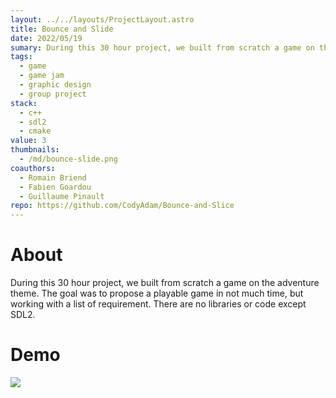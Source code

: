 ```yaml
---
layout: ../../layouts/ProjectLayout.astro
title: Bounce and Slide
date: 2022/05/19
sumary: During this 30 hour project, we built from scratch a game on the adventure theme. The goal was to propose a playable game in not much time, but working with a list of requirement. There are no libraries or code except SDL2.
tags: 
  - game
  - game jam
  - graphic design
  - group project
stack:
  - c++
  - sdl2
  - cmake
value: 3
thumbnails: 
  - /md/bounce-slide.png
coauthors: 
  - Romain Briend
  - Fabien Goardou
  - Guillaume Pinault
repo: https://github.com/CodyAdam/Bounce-and-Slice
---
```


# About
During this 30 hour project, we built from scratch a game on the adventure theme. The goal was to propose a playable game in not much time, but working with a list of requirement. There are no libraries or code except SDL2.

# Demo
![](https://github.com/CodyAdam/Bounce-and-Slice/raw/master/gif.gif)